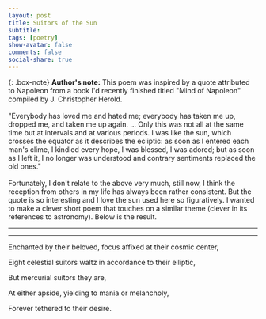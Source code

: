 ```yaml
---
layout: post
title: Suitors of the Sun
subtitle: 
tags: [poetry]
show-avatar: false
comments: false
social-share: true
---
```


{: .box-note}
**Author's note:** This poem was inspired by a quote attributed to Napoleon from a book I'd recently finished titled "Mind of Napoleon" compiled by J. Christopher Herold. <br><br> "Everybody has loved me and hated me; everybody has taken me up, dropped me, and taken me up again. ... Only this was not all at the same time but at intervals and at various periods. I was like the sun, which crosses the equator as it describes the ecliptic: as soon as I entered each man's clime, I kindled every hope, I was blessed, I was adored; but as soon as I left it, I no longer was understood and contrary sentiments replaced the old ones." <br><br> Fortunately, I don't relate to the above very much, still now, I think the reception from others in my life has always been rather consistent. But the quote is so interesting and I love the sun used here so figuratively. I wanted to make a clever short poem that touches on a similar theme (clever in its references to astronomy). Below is the result.

---
---

Enchanted by their beloved, focus affixed at their cosmic center,

Eight celestial suitors waltz in accordance to their elliptic,

But mercurial suitors they are,

At either apside, yielding to mania or melancholy,

Forever tethered to their desire.

